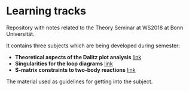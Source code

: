 # Learning tracks
Repository with notes related to the Theory Seminar at WS2018 at Bonn Universität.

It contains three subjects which are being developed during semester:
 * __Theoretical aspects of the Dalitz plot analysis__ [link](AngularAnalysis/overview.md)
 * __Singularities for the loop diagrams__ [link](SingularitiesOfLoops/overview.md)
 * __S-matrix constraints to two-body reactions__ [link](TwoBodyAnplitudes/overview.md)

The material used as guidelines for getting into the subject.
